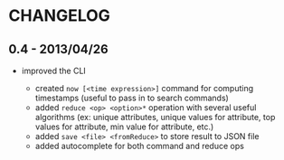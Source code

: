 # CHANGELOG

## 0.4 - 2013/04/26

* improved the CLI
    
    * created `now [<time expression>]` command for computing timestamps (useful to pass in to search commands)
    * added `reduce <op> <option>*` operation with several useful algorithms (ex: unique attributes, unique values for attribute, top values for attribute, min value for attribute, etc.)
    * added `save <file> <fromReduce>` to store result to JSON file
    * added autocomplete for both command and reduce ops
